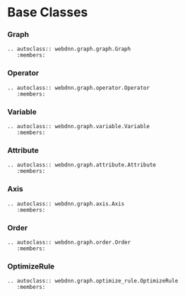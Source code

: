 # Base Classes



### Graph

```eval_rst
.. autoclass:: webdnn.graph.graph.Graph
   :members:
```

### Operator

```eval_rst
.. autoclass:: webdnn.graph.operator.Operator
   :members:
```

### Variable

```eval_rst
.. autoclass:: webdnn.graph.variable.Variable
   :members:
```

### Attribute

```eval_rst
.. autoclass:: webdnn.graph.attribute.Attribute
   :members:
```

### Axis

```eval_rst
.. autoclass:: webdnn.graph.axis.Axis
   :members:
```

### Order

```eval_rst
.. autoclass:: webdnn.graph.order.Order
   :members:
```

### OptimizeRule

```eval_rst
.. autoclass:: webdnn.graph.optimize_rule.OptimizeRule
   :members:
```
